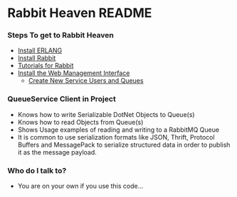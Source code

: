 # Rabbit Heaven README #

### Steps To get to Rabbit Heaven ###

* [Install ERLANG](https://www.erlang.org/downloads)
* [Install Rabbit](https://www.rabbitmq.com/download.html)
* [Tutorials for Rabbit](https://github.com/rabbitmq/rabbitmq-tutorials)
* [Install the Web Management Interface](https://www.rabbitmq.com/management.html)
    * [Create New Service Users and Queues](http://localhost:15672/#/users)

### QueueService Client in Project  ###

* Knows how to write Serializable DotNet Objects to Queue(s)
* Knows how to read Objects from Queue(s)
* Shows Usage examples of reading and writing to a RabbitMQ Queue
* It is common to use serialization formats like JSON, Thrift, Protocol Buffers and MessagePack to serialize structured data in order to publish it as the message payload.

### Who do I talk to? ###

* You are on your own if you use this code...